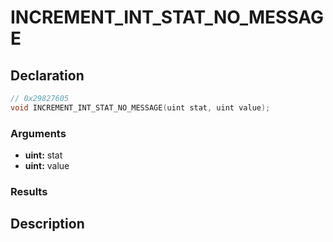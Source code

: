 # INCREMENT_INT_STAT_NO_MESSAGE

## Declaration
```cpp
// 0x29827605
void INCREMENT_INT_STAT_NO_MESSAGE(uint stat, uint value);
```

### Arguments
- **uint:** stat
- **uint:** value

### Results

## Description
